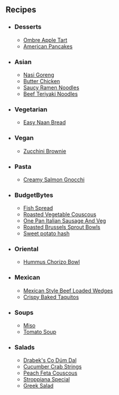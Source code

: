 ## Recipes
- ### Desserts ###
  - [Ombre Apple Tart](Desserts/Ombre_Apple_Tart.md)
  - [American Pancakes](Desserts/American_Pancakes.md)

- ### Asian ###
  - [Nasi Goreng](Asian/Nasi_Goreng.md)
  - [Butter Chicken](Asian/Butter_Chicken.md)
  - [Saucy Ramen Noodles](Asian/Saucy_Ramen_Noodles.md)
  - [Beef Teriyaki Noodles](Asian/Beef_Teriyaki_Noodles.md)

- ### Vegetarian ###
  - [Easy Naan Bread](Vegetarian/Easy_Naan_Bread.md)

- ### Vegan ###
  - [Zucchini Brownie](Vegan/Zucchini_Brownie.md)

- ### Pasta ###
  - [Creamy Salmon Gnocchi](Pasta/Creamy_Salmon_Gnocchi.md)

- ### BudgetBytes ###
  - [Fish Spread](BudgetBytes/Fish_Spread.md)
  - [Roasted Vegetable Couscous](BudgetBytes/Roasted_Vegetable_Couscous.md)
  - [One Pan Italian Sausage And Veg](BudgetBytes/One_Pan_Italian_Sausage_And_Veg.md)
  - [Roasted Brussels Sprout Bowls](BudgetBytes/Roasted_Brussels_Sprout_Bowls.md)
  - [Sweet potato hash](BudgetBytes/Sweet_potato_hash.md)

- ### Oriental ###
  - [Hummus Chorizo Bowl](Oriental/Hummus_Chorizo_Bowl.md)

- ### Mexican ###
  - [Mexican Style Beef Loaded Wedges](Mexican/Mexican_Style_Beef_Loaded_Wedges.md)
  - [Crispy Baked Taquitos](Mexican/Crispy_Baked_Taquitos.md)

- ### Soups ###
  - [Miso](Soups/Miso.md)
  - [Tomato Soup](Soups/Tomato_Soup.md)

- ### Salads ###
  - [Drabek's Co Dúm Dal](Salads/Drabek's_Co_Dúm_Dal.md)
  - [Cucumber Crab Strings](Salads/Cucumber_Crab_Strings.md)
  - [Peach Feta Couscous](Salads/Peach_Feta_Couscous.md)
  - [Stroppiana Special](Salads/Stroppiana_Special.md)
  - [Greek Salad](Salads/Greek_Salad.md)

